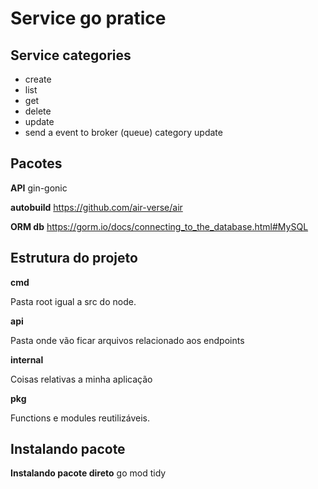 # Service go pratice

## Service categories

- create
- list
- get
- delete
- update
- send a event to broker (queue) category update


## Pacotes

**API**
gin-gonic

**autobuild**
https://github.com/air-verse/air

**ORM db**
https://gorm.io/docs/connecting_to_the_database.html#MySQL

## Estrutura do projeto

**cmd**

Pasta root igual a src do node.

**api**

Pasta onde vão ficar arquivos relacionado aos endpoints


**internal**

Coisas relativas a minha aplicação


**pkg**

Functions e modules reutilizáveis.


## Instalando pacote

**Instalando pacote direto**
go mod tidy




